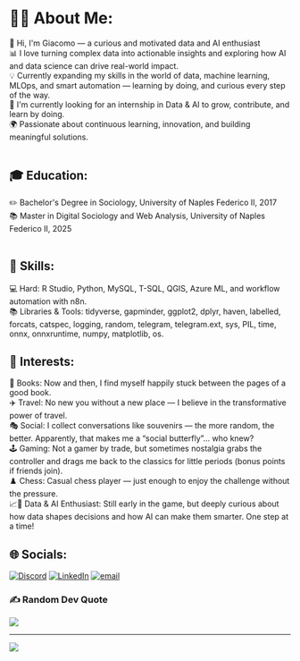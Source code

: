 # 🧑‍💻 About Me:
👋 Hi, I'm Giacomo  — a curious and motivated data and AI enthusiast<br>📊 I love turning complex data into actionable insights and exploring how AI and data science can drive real-world impact.<br>💡 Currently expanding my skills in the world of data, machine learning, MLOps, and smart automation — learning by doing, and curious every step of the way.<br>🎯 I'm currently looking for an internship in Data & AI to grow, contribute, and learn by doing.<br>🌍 Passionate about continuous learning, innovation, and building meaningful solutions.<br><br>

## 🎓 Education:
✏️ Bachelor's Degree in Sociology, University of Naples Federico II, 2017<br>📚 Master in Digital Sociology and Web Analysis, University of Naples Federico II, 2025<br><br>

## 🧰 Skills:
💻 Hard: R Studio, Python, MySQL, T-SQL, QGIS, Azure ML, and workflow automation with n8n.  <br>📚 Libraries & Tools: tidyverse, gapminder, ggplot2, dplyr, haven, labelled, forcats, catspec, logging, random, telegram, telegram.ext, sys, PIL, time, onnx, onnxruntime, numpy, matplotlib, os.<br>

## 🧩 Interests:
📖 Books: Now and then, I find myself happily stuck between the pages of a good book.<br>✈️ Travel: No new you without a new place — I believe in the transformative power of travel.<br>🎭 Social: I collect conversations like souvenirs — the more random, the better. Apparently, that makes me a “social butterfly”… who knew?<br>🕹️ Gaming: Not a gamer by trade, but sometimes nostalgia grabs the controller and drags me back to the classics for little periods (bonus points if friends join).<br>♟️ Chess: Casual chess player — just enough to enjoy the challenge without the pressure.<br>📈🤖 Data & AI Enthusiast: Still early in the game, but deeply curious about how data shapes decisions and how AI can make them smarter. One step at a time!<br>

## 🌐 Socials:
[![Discord](https://img.shields.io/badge/Discord-%237289DA.svg?logo=discord&logoColor=white)](https://discord.gg/jaymee3) [![LinkedIn](https://img.shields.io/badge/LinkedIn-%230077B5.svg?logo=linkedin&logoColor=white)](https://linkedin.com/in/giacomo-prato-1a0734209) [![email](https://img.shields.io/badge/Email-D14836?logo=gmail&logoColor=white)](mailto:prato.giacomo97@gmail.com)<br> 

### ✍️ Random Dev Quote
![](https://quotes-github-readme.vercel.app/api?type=horizontal&theme=radical)

---
[![](https://visitcount.itsvg.in/api?id=Jaymeee3&icon=0&color=0)](https://visitcount.itsvg.in)

<!-- Proudly created with GPRM ( https://gprm.itsvg.in ) -->
